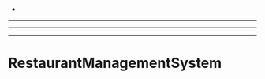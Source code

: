 -
----------------------------------------------------------------------------------------------------
----------------------------------------------------------------------------------------------------
----------------------------------------------------------------------------------------------------
# RestaurantManagementSystem
